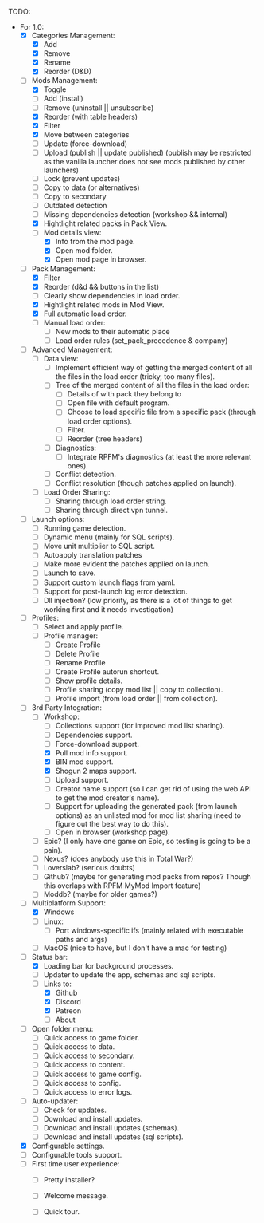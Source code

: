TODO:
- For 1.0:
    - [x] Categories Management:
        - [x] Add
        - [x] Remove
        - [x] Rename
        - [x] Reorder (D&D)
    - [ ] Mods Management:
        - [x] Toggle
        - [ ] Add (install)
        - [ ] Remove (uninstall || unsubscribe)
        - [x] Reorder (with table headers)
        - [x] Filter
        - [x] Move between categories
        - [ ] Update (force-download)
        - [ ] Upload (publish || update published) (publish may be restricted as the vanilla launcher does not see mods published by other launchers)
        - [ ] Lock (prevent updates)
        - [ ] Copy to data (or alternatives)
        - [ ] Copy to secondary
        - [ ] Outdated detection
        - [ ] Missing dependencies detection (workshop && internal)
        - [x] Hightlight related packs in Pack View.
        - [ ] Mod details view:
            - [x] Info from the mod page.
            - [x] Open mod folder.
            - [x] Open mod page in browser.
    - [ ] Pack Management:
        - [x] Filter
        - [x] Reorder (d&d && buttons in the list)
        - [ ] Clearly show dependencies in load order.
        - [x] Hightlight related mods in Mod View.
        - [x] Full automatic load order.
        - [ ] Manual load order:
            - [ ] New mods to their automatic place
            - [ ] Load order rules (set_pack_precedence & company)
    - [ ] Advanced Management:
        - [ ] Data view:
            - [ ] Implement efficient way of getting the merged content of all the files in the load order (tricky, too many files).
            - [ ] Tree of the merged content of all the files in the load order:
                - [ ] Details of with pack they belong to
                - [ ] Open file with default program.
                - [ ] Choose to load specific file from a specific pack (through load order options).
                - [ ] Filter.
                - [ ] Reorder (tree headers)
            - [ ] Diagnostics:
                - [ ] Integrate RPFM's diagnostics (at least the more relevant ones).
            - [ ] Conflict detection.
            - [ ] Conflict resolution (though patches applied on launch).
        - [ ] Load Order Sharing:
            - [ ] Sharing through load order string.
            - [ ] Sharing through direct vpn tunnel.
    - [ ] Launch options:
        - [ ] Running game detection.
        - [ ] Dynamic menu (mainly for SQL scripts).
        - [ ] Move unit multiplier to SQL script.
        - [ ] Autoapply translation patches
        - [ ] Make more evident the patches applied on launch.
        - [ ] Launch to save.
        - [ ] Support custom launch flags from yaml.
        - [ ] Support for post-launch log error detection.
        - [ ] Dll injection? (low priority, as there is a lot of things to get working first and it needs investigation)
    - [ ] Profiles:
        - [ ] Select and apply profile.
        - [ ] Profile manager:
            - [ ] Create Profile
            - [ ] Delete Profile
            - [ ] Rename Profile
            - [ ] Create Profile autorun shortcut.
            - [ ] Show profile details.
            - [ ] Profile sharing (copy mod list || copy to collection).
            - [ ] Profile import (from load order || from collection).
    - [ ] 3rd Party Integration:
        - [ ] Workshop:
            - [ ] Collections support (for improved mod list sharing).
            - [ ] Dependencies support.
            - [ ] Force-download support.
            - [x] Pull mod info support.
            - [x] BIN mod support.
            - [x] Shogun 2 maps support.
            - [ ] Upload support.
            - [ ] Creator name support (so I can get rid of using the web API to get the mod creator's name).
            - [ ] Support for uploading the generated pack (from launch options) as an unlisted mod for mod list sharing (need to figure out the best way to do this).
            - [ ] Open in browser (workshop page).
        - [ ] Epic? (I only have one game on Epic, so testing is going to be a pain).
        - [ ] Nexus? (does anybody use this in Total War?)
        - [ ] Loverslab? (serious doubts)
        - [ ] Github? (maybe for generating mod packs from repos? Though this overlaps with RPFM MyMod Import feature)
        - [ ] Moddb? (maybe for older games?)
    - [ ] Multiplatform Support:
        - [x] Windows
        - [ ] Linux:
            - [ ] Port windows-specific ifs (mainly related with executable paths and args)
        - [ ] MacOS (nice to have, but I don't have a mac for testing)
    - [ ] Status bar:
        - [x] Loading bar for background processes.
        - [ ] Updater to update the app, schemas and sql scripts.
        - [ ] Links to:
            - [x] Github
            - [x] Discord
            - [x] Patreon
            - [ ] About
    - [ ] Open folder menu:
        - [ ] Quick access to game folder.
        - [ ] Quick access to data.
        - [ ] Quick access to secondary.
        - [ ] Quick access to content.
        - [ ] Quick access to game config.
        - [ ] Quick access to config.
        - [ ] Quick access to error logs.
    - [ ] Auto-updater:
        - [ ] Check for updates.
        - [ ] Download and install updates.
        - [ ] Download and install updates (schemas).
        - [ ] Download and install updates (sql scripts).
    - [x] Configurable settings.
    - [ ] Configurable tools support.
    - [ ] First time user experience:
        - [ ] Pretty installer?
        - [ ] Welcome message.
        - [ ] Quick tour.
        
